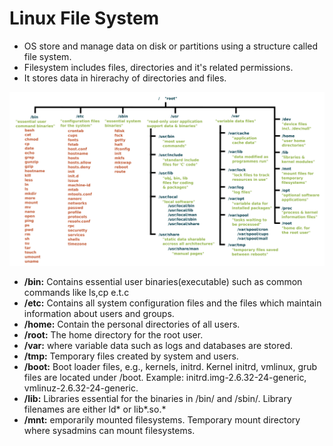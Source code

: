 # Linux File System

- OS store and manage data on disk or partitions using a structure called file system.
- Filesystem includes files, directories and it's related permissions.
- It stores data in hirerachy of directories and files.

![Image missing](../Images/LinuxFileSystem.webp)

- **/bin:** Contains essential user binaries(executable) such as common commands like ls,cp e.t.c
- **/etc:** Contains all system configuration files and the files which maintain information
  about users and groups.
- **/home:** Contain the personal directories of all users.
- **/root:** The home directory for the root user.
- **/var:** where variable data such as logs and databases are stored.
- **/tmp:** Temporary files created by system and users.
- **/boot:** Boot loader files, e.g., kernels, initrd. Kernel initrd, vmlinux, grub files are located under /boot. Example: initrd.img-2.6.32-24-generic, vmlinuz-2.6.32-24-generic.
- **/lib:** Libraries essential for the binaries in /bin/ and /sbin/. Library filenames are either ld* or lib*.so.\*
- **/mnt:** emporarily mounted filesystems. Temporary mount directory where sysadmins can mount filesystems.
